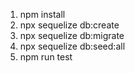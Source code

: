 1. npm install
2. npx sequelize db:create
3. npx sequelize db:migrate
4. npx sequelize db:seed:all
5. npm run test
